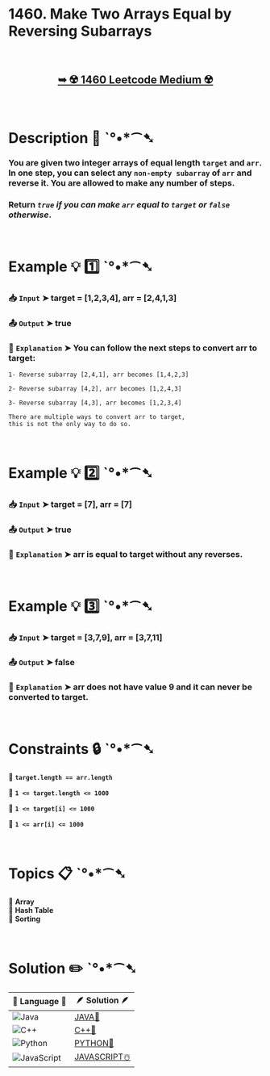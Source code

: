 # 1460. Make Two Arrays Equal by Reversing Subarrays

</br>

<h2 align="center"> 

<a href="https://leetcode.com/problems/make-two-arrays-equal-by-reversing-subarrays/description/?envType=daily-question&envId=2024-08-03"><strong>➥ ☢️ 1460 Leetcode Medium ☢️ </strong></a>
</h2>

</br>

# Description 📜 ˋ°•*⁀➷

### You are given two integer arrays of equal length `target` and `arr`. In one step, you can select any `non-empty subarray` of `arr` and reverse it. You are allowed to make any number of steps.

### Return *`true` if you can make `arr` equal to `target` or `false` otherwise*.

</br>

# Example 💡 1️⃣ ˋ°•*⁀➷

  ### 📥 `Input`  ➤  target = [1,2,3,4], arr = [2,4,1,3]

  ### 📤 `Output`  ➤  true

  ### 🔦 `Explanation`  ➤ You can follow the next steps to convert arr to target:

    1- Reverse subarray [2,4,1], arr becomes [1,4,2,3]
    
    2- Reverse subarray [4,2], arr becomes [1,2,4,3]
    
    3- Reverse subarray [4,3], arr becomes [1,2,3,4]
    
    There are multiple ways to convert arr to target, 
    this is not the only way to do so.

</br>

# Example 💡 2️⃣ ˋ°•*⁀➷

  ### 📥 `Input` ➤ target = [7], arr = [7]

  ### 📤 `Output`  ➤ true

  ### 🔦 `Explanation` ➤ arr is equal to target without any reverses.


</br>

# Example 💡 3️⃣ ˋ°•*⁀➷

  ### 📥 `Input` ➤ target = [3,7,9], arr = [3,7,11]

  ### 📤 `Output`  ➤ false

  ### 🔦 `Explanation`  ➤ arr does not have value 9 and it can never be converted to target.

</br>

# Constraints 🔒 ˋ°•*⁀➷

🔹 **`target.length == arr.length`** </br>

🔹 **`1 <= target.length <= 1000`** </br>

🔹 **`1 <= target[i] <= 1000`** </br>

🔹 **`1 <= arr[i] <= 1000`** </br>

</br>

# Topics 📋 ˋ°•*⁀➷

🔸 **Array**  </br>
🔸 **Hash Table**  </br>
🔸 **Sorting**  </br>

</br>

# Solution ✏️ ˋ°•*⁀➷

| 📒 Language 📒  | 🪶 Solution 🪶 |
| ------------- | ------------- |
|  ![Java](https://img.shields.io/badge/java-%23ED8B00.svg?style=for-the-badge&logo=openjdk&logoColor=white)  | [JAVA🍁]() |
|  ![C++](https://img.shields.io/badge/c++-%2300599C.svg?style=for-the-badge&logo=c%2B%2B&logoColor=white)  | [C++🎲]()  |
|  ![Python](https://img.shields.io/badge/python-3670A0?style=for-the-badge&logo=python&logoColor=ffdd54)    | [PYTHON🍰]() |
| ![JavaScript](https://img.shields.io/badge/javascript-%23323330.svg?style=for-the-badge&logo=javascript&logoColor=%23F7DF1E)   | [JAVASCRIPT☃️]() |
